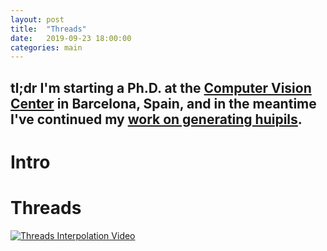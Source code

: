 ```yaml
---
layout: post
title:  "Threads"
date:   2019-09-23 18:00:00
categories: main
---
```


**tl;dr** I'm starting a Ph.D. at the [Computer Vision Center](http://www.cvc.uab.es/) in Barcelona, Spain, and in the meantime I've continued my [work on generating huipils](https://blog.diegoporres.com/main/2019/07/17/UnsupervisingArt/). 
---

# Intro



# Threads

[![Threads Interpolation Video](https://media.giphy.com/media/PlylJuV7bgm1RrKxFF/giphy.gif)](https://www.youtube.com/watch?v=iWV1kpBunSM)
